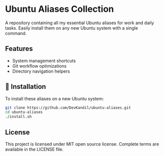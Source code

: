 # Ubuntu Aliases Collection

A repository containing all my essential Ubuntu aliases for work and daily tasks. Easily install them on any new Ubuntu system with a single command.

## Features
- System management shortcuts
- Git workflow optimizations
- Directory navigation helpers

## 🚀 Installation

To install these aliases on a new Ubuntu system:

```bash
git clone https://github.com/DevKandil/ubuntu-aliases.git
cd ubuntu-aliases
./install.sh
```

## License
This project is licensed under MIT open source license. Complete terms are available in the LICENSE file.
